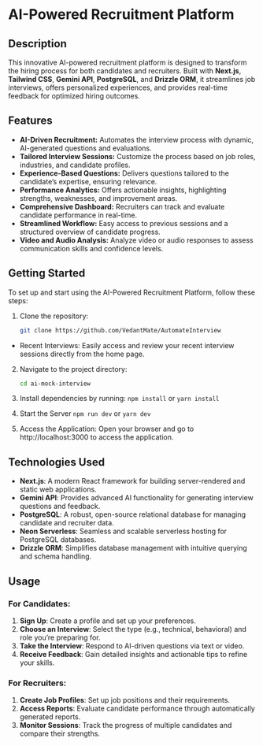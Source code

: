 # AI-Powered Recruitment Platform  

## Description  
This innovative AI-powered recruitment platform is designed to transform the hiring process for both candidates and recruiters. Built with **Next.js**, **Tailwind CSS**, **Gemini API**, **PostgreSQL**, and **Drizzle ORM**, it streamlines job interviews, offers personalized experiences, and provides real-time feedback for optimized hiring outcomes.  

## Features  
- **AI-Driven Recruitment:** Automates the interview process with dynamic, AI-generated questions and evaluations.  
- **Tailored Interview Sessions:** Customize the process based on job roles, industries, and candidate profiles.  
- **Experience-Based Questions:** Delivers questions tailored to the candidate’s expertise, ensuring relevance.  
- **Performance Analytics:** Offers actionable insights, highlighting strengths, weaknesses, and improvement areas.  
- **Comprehensive Dashboard:** Recruiters can track and evaluate candidate performance in real-time.  
- **Streamlined Workflow:** Easy access to previous sessions and a structured overview of candidate progress.  
- **Video and Audio Analysis:** Analyze video or audio responses to assess communication skills and confidence levels.  

## Getting Started  
To set up and start using the AI-Powered Recruitment Platform, follow these steps:  

1. Clone the repository:  
   ```bash  
   git clone https://github.com/VedantMate/AutomateInterview  

- Recent Interviews: Easily access and review your recent interview sessions directly from the home page.

2. Navigate to the project directory:
   ```bash
   cd ai-mock-interview

3. Install dependencies by running: `npm install` or `yarn install`

4. Start the Server `npm run dev` or `yarn dev`

5. Access the Application: Open your browser and go to http://localhost:3000 to access the application.

## Technologies Used  

- **Next.js**: A modern React framework for building server-rendered and static web applications.  
- **Gemini API**: Provides advanced AI functionality for generating interview questions and feedback.  
- **PostgreSQL**: A robust, open-source relational database for managing candidate and recruiter data.  
- **Neon Serverless**: Seamless and scalable serverless hosting for PostgreSQL databases.  
- **Drizzle ORM**: Simplifies database management with intuitive querying and schema handling.  

## Usage  

### For Candidates:  
1. **Sign Up**: Create a profile and set up your preferences.  
2. **Choose an Interview**: Select the type (e.g., technical, behavioral) and role you’re preparing for.  
3. **Take the Interview**: Respond to AI-driven questions via text or video.  
4. **Receive Feedback**: Gain detailed insights and actionable tips to refine your skills.  

### For Recruiters:  
1. **Create Job Profiles**: Set up job positions and their requirements.  
2. **Access Reports**: Evaluate candidate performance through automatically generated reports.  
3. **Monitor Sessions**: Track the progress of multiple candidates and compare their strengths.  
